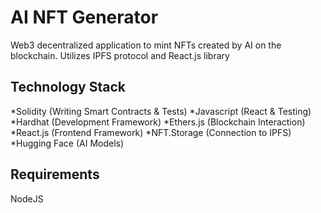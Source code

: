 # AI NFT Generator
Web3 decentralized application to mint NFTs created by AI on the blockchain. Utilizes IPFS protocol and React.js library

## Technology Stack
*Solidity (Writing Smart Contracts & Tests)
*Javascript (React & Testing)
*Hardhat (Development Framework)
*Ethers.js (Blockchain Interaction)
*React.js (Frontend Framework)
*NFT.Storage (Connection to IPFS)
*Hugging Face (AI Models)
## Requirements
NodeJS
